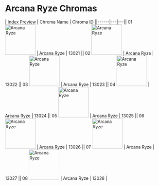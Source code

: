 # Arcana Ryze Chromas

| Index  Preview | Chroma Name | Chroma ID ||------|---|---|| 01  <img src='https://raw.communitydragon.org/latest/plugins/rcp-be-lol-game-data/global/default/v1/champion-chroma-images/13/13021.png' alt='Arcana Ryze' width='100'> | Arcana Ryze | 13021 || 02  <img src='https://raw.communitydragon.org/latest/plugins/rcp-be-lol-game-data/global/default/v1/champion-chroma-images/13/13022.png' alt='Arcana Ryze' width='100'> | Arcana Ryze | 13022 || 03  <img src='https://raw.communitydragon.org/latest/plugins/rcp-be-lol-game-data/global/default/v1/champion-chroma-images/13/13023.png' alt='Arcana Ryze' width='100'> | Arcana Ryze | 13023 || 04  <img src='https://raw.communitydragon.org/latest/plugins/rcp-be-lol-game-data/global/default/v1/champion-chroma-images/13/13024.png' alt='Arcana Ryze' width='100'> | Arcana Ryze | 13024 || 05  <img src='https://raw.communitydragon.org/latest/plugins/rcp-be-lol-game-data/global/default/v1/champion-chroma-images/13/13025.png' alt='Arcana Ryze' width='100'> | Arcana Ryze | 13025 || 06  <img src='https://raw.communitydragon.org/latest/plugins/rcp-be-lol-game-data/global/default/v1/champion-chroma-images/13/13026.png' alt='Arcana Ryze' width='100'> | Arcana Ryze | 13026 || 07  <img src='https://raw.communitydragon.org/latest/plugins/rcp-be-lol-game-data/global/default/v1/champion-chroma-images/13/13027.png' alt='Arcana Ryze' width='100'> | Arcana Ryze | 13027 || 08  <img src='https://raw.communitydragon.org/latest/plugins/rcp-be-lol-game-data/global/default/v1/champion-chroma-images/13/13028.png' alt='Arcana Ryze' width='100'> | Arcana Ryze | 13028 |